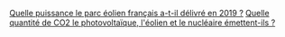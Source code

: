 [Quelle puissance le parc éolien français a-t-il délivré en 2019 ?](pages/eolien_2019.md)
[Quelle quantité de CO2 le photovoltaïque, l'éolien et le nucléaire émettent-ils ?](pages/co2_solaire_eolien_nucleaire.md)
